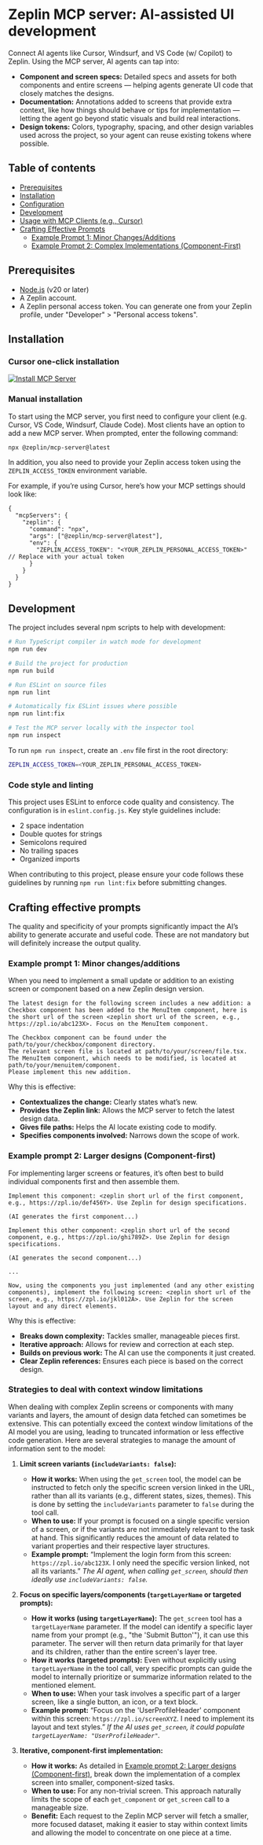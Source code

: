 # Zeplin MCP server: AI-assisted UI development

Connect AI agents like Cursor, Windsurf, and VS Code (w/ Copilot) to Zeplin. Using the MCP server, AI agents can tap into:

- **Component and screen specs:** Detailed specs and assets for both components and entire screens — helping agents generate UI code that closely matches the designs.
- **Documentation:** Annotations added to screens that provide extra context, like how things should behave or tips for implementation — letting the agent go beyond static visuals and build real interactions.
- **Design tokens:** Colors, typography, spacing, and other design variables used across the project, so your agent can reuse existing tokens where possible.

## Table of contents

- [Prerequisites](#prerequisites)
- [Installation](#installation)
- [Configuration](#configuration)
- [Development](#development)
- [Usage with MCP Clients (e.g., Cursor)](#usage-with-mcp-clients-eg-cursor)
- [Crafting Effective Prompts](#crafting-effective-prompts)
  - [Example Prompt 1: Minor Changes/Additions](#example-prompt-1-minor-changesadditions)
  - [Example Prompt 2: Complex Implementations (Component-First)](#example-prompt-2-complex-implementations-component-first)

## Prerequisites

- [Node.js](https://nodejs.org/) (v20 or later)
- A Zeplin account.
- A Zeplin personal access token. You can generate one from your Zeplin profile, under "Developer" > "Personal access tokens".

## Installation

### Cursor one-click installation

[![Install MCP Server](https://cursor.com/deeplink/mcp-install-dark.svg)](https://cursor.com/install-mcp?name=zeplin&config=eyJjb21tYW5kIjoibnB4IC15IEB6ZXBsaW4vbWNwLXNlcnZlckBsYXRlc3QiLCJlbnYiOnsiWkVQTElOX0FDQ0VTU19UT0tFTiI6IiJ9fQ%3D%3D)

### Manual installation

To start using the MCP server, you first need to configure your client (e.g. Cursor, VS Code, Windsurf, Claude Code). Most clients have an option to add a new MCP server. When prompted, enter the following command:

```bash
npx @zeplin/mcp-server@latest
```

In addition, you also need to provide your Zeplin access token using the `ZEPLIN_ACCESS_TOKEN` environment variable.

For example, if you’re using Cursor, here’s how your MCP settings should look like:

```jsonc
{
  "mcpServers": {
    "zeplin": {
      "command": "npx",
      "args": ["@zeplin/mcp-server@latest"],
      "env": {
        "ZEPLIN_ACCESS_TOKEN": "<YOUR_ZEPLIN_PERSONAL_ACCESS_TOKEN>" // Replace with your actual token
      }
    }
  }
}
```

## Development

The project includes several npm scripts to help with development:

```bash
# Run TypeScript compiler in watch mode for development
npm run dev

# Build the project for production
npm run build

# Run ESLint on source files
npm run lint

# Automatically fix ESLint issues where possible
npm run lint:fix

# Test the MCP server locally with the inspector tool
npm run inspect
```

To run `npm run inspect`, create an `.env` file first in the root directory:

```bash
ZEPLIN_ACCESS_TOKEN=<YOUR_ZEPLIN_PERSONAL_ACCESS_TOKEN>
```

### Code style and linting

This project uses ESLint to enforce code quality and consistency. The configuration is in `eslint.config.js`. Key style guidelines include:

- 2 space indentation
- Double quotes for strings
- Semicolons required
- No trailing spaces
- Organized imports

When contributing to this project, please ensure your code follows these guidelines by running `npm run lint:fix` before submitting changes.

## Crafting effective prompts

The quality and specificity of your prompts significantly impact the AI’s ability to generate accurate and useful code. These are not mandatory but will definitely increase the output quality.

### Example prompt 1: Minor changes/additions

When you need to implement a small update or addition to an existing screen or component based on a new Zeplin design version.

```
The latest design for the following screen includes a new addition: a Checkbox component has been added to the MenuItem component, here is the short url of the screen <zeplin short url of the screen, e.g., https://zpl.io/abc123X>. Focus on the MenuItem component.

The Checkbox component can be found under the path/to/your/checkbox/component directory.
The relevant screen file is located at path/to/your/screen/file.tsx.
The MenuItem component, which needs to be modified, is located at path/to/your/menuitem/component.
Please implement this new addition.
```

Why this is effective:

- **Contextualizes the change:** Clearly states what’s new.
- **Provides the Zeplin link:** Allows the MCP server to fetch the latest design data.
- **Gives file paths:** Helps the AI locate existing code to modify.
- **Specifies components involved:** Narrows down the scope of work.

### Example prompt 2: Larger designs (Component-first)

For implementing larger screens or features, it’s often best to build individual components first and then assemble them.

```
Implement this component: <zeplin short url of the first component, e.g., https://zpl.io/def456Y>. Use Zeplin for design specifications.

(AI generates the first component...)

Implement this other component: <zeplin short url of the second component, e.g., https://zpl.io/ghi789Z>. Use Zeplin for design specifications.

(AI generates the second component...)

...

Now, using the components you just implemented (and any other existing components), implement the following screen: <zeplin short url of the screen, e.g., https://zpl.io/jkl012A>. Use Zeplin for the screen layout and any direct elements.
```

Why this is effective:

- **Breaks down complexity:** Tackles smaller, manageable pieces first.
- **Iterative approach:** Allows for review and correction at each step.
- **Builds on previous work:** The AI can use the components it just created.
- **Clear Zeplin references:** Ensures each piece is based on the correct design.

### Strategies to deal with context window limitations

When dealing with complex Zeplin screens or components with many variants and layers, the amount of design data fetched can sometimes be extensive. This can potentially exceed the context window limitations of the AI model you are using, leading to truncated information or less effective code generation. Here are several strategies to manage the amount of information sent to the model:

1.  **Limit screen variants (`includeVariants: false`):**

    - **How it works:** When using the `get_screen` tool, the model can be instructed to fetch only the specific screen version linked in the URL, rather than all its variants (e.g., different states, sizes, themes). This is done by setting the `includeVariants` parameter to `false` during the tool call.
    - **When to use:** If your prompt is focused on a single specific version of a screen, or if the variants are not immediately relevant to the task at hand. This significantly reduces the amount of data related to variant properties and their respective layer structures.
    - **Example prompt:** “Implement the login form from this screen: `https://zpl.io/abc123X`. I only need the specific version linked, not all its variants.”
      _The AI agent, when calling `get_screen`, should then ideally use `includeVariants: false`._

2.  **Focus on specific layers/components (`targetLayerName` or targeted prompts):**

    - **How it works (using `targetLayerName`):** The `get_screen` tool has a `targetLayerName` parameter. If the model can identify a specific layer name from your prompt (e.g., "the 'Submit Button'"), it can use this parameter. The server will then return data primarily for that layer and its children, rather than the entire screen's layer tree.
    - **How it works (targeted prompts):** Even without explicitly using `targetLayerName` in the tool call, very specific prompts can guide the model to internally prioritize or summarize information related to the mentioned element.
    - **When to use:** When your task involves a specific part of a larger screen, like a single button, an icon, or a text block.
    - **Example prompt:** “Focus on the 'UserProfileHeader' component within this screen: `https://zpl.io/screenXYZ`. I need to implement its layout and text styles.”
      _If the AI uses `get_screen`, it could populate `targetLayerName: "UserProfileHeader"`._

3.  **Iterative, component-first implementation:**
    - **How it works:** As detailed in [Example prompt 2: Larger designs (Component-first)](#example-prompt-2-larger-designs-component-first), break down the implementation of a complex screen into smaller, component-sized tasks.
    - **When to use:** For any non-trivial screen. This approach naturally limits the scope of each `get_component` or `get_screen` call to a manageable size.
    - **Benefit:** Each request to the Zeplin MCP server will fetch a smaller, more focused dataset, making it easier to stay within context limits and allowing the model to concentrate on one piece at a time.
